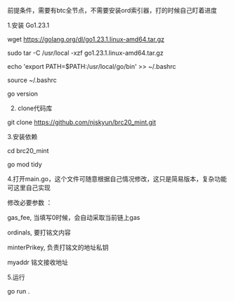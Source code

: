 前提条件，需要有btc全节点，不需要安装ord索引器，打的时候自己盯着进度 

1.安装 Go1.23.1

wget https://golang.org/dl/go1.23.1.linux-amd64.tar.gz

sudo tar -C /usr/local -xzf go1.23.1.linux-amd64.tar.gz

echo 'export PATH=$PATH:/usr/local/go/bin' >> ~/.bashrc

source ~/.bashrc

go version

2. clone代码库
   
git clone https://github.com/njskyun/brc20_mint.git

3.安装依赖

cd brc20_mint 

go mod tidy

4.打开main.go，这个文件可随意根据自己情况修改，这只是简易版本，复杂功能可这里自己实现

修改必要参数 ：

gas_fee, 当填写0时候，会自动采取当前链上gas

ordinals, 要打铭文内容

minterPrikey, 负责打铭文的地址私钥

myaddr 铭文接收地址

5.运行

go run .

